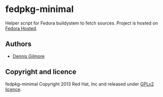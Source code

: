 # fedpkg-minimal
Helper script for Fedora buildystem to fetch sources. Project is hosted on
[Fedora Hosted](https://fedorahosted.org/fedpkg-minimal/).


## Authors

- [Dennis Gilmore](mailto:dennis@ausil.us)


## Copyright and licence

fedpkg-minimal Copyright 2013 Red Hat, Inc and released under [GPLv2
licence](LICENSE).
